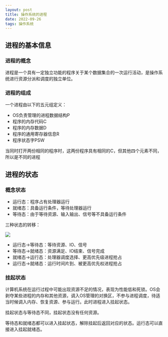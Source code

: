 ```yaml
---
layout: post
title: 操作系统的进程
date: 2022-09-26
tags: 操作系统
---
```


## 进程的基本信息

### 进程的概念

进程是一个具有一定独立功能的程序关于某个数据集合的一次运行活动，是操作系统进行资源分派和调度的独立单位。

### 进程的组成

一个进程由以下的五元组定义：

- OS负责管理的进程数据结构P
- 程序的内存代码C
- 程序的内存数据D
- 程序的通用寄存器信息R
- 程序状态字PSW

当同时打开两份相同的程序时，这两份程序具有相同的C，但其他四个元素不同，所以是不同的进程

## 进程的状态

### 概念状态

- 运行态：程序占有处理器运行
- 就绪态：具备运行条件，等待处理器运行
- 等待态：由于等待资源、输入输出、信号等不具备运行条件

三种状态的转移：

![](newtank1.github.io/assets/images/QQ截图20220926152850.png)

- 运行态->等待态：等待资源、IO、信号
- 等待态->就绪态：资源满足、IO结束、信号完成
- 就绪态->运行态：处理器调度选择、更高优先级进程抢占
- 运行态->就绪态：运行时间片到、被更高优先权进程抢占

### 挂起状态

计算机系统在运行过程中可能出现资源不足的情况，表现为性能低和死锁。OS会剥夺某些进程的内存和其他资源，调入OS管理的对换区，不参与进程调度，待适当时候调入内存、恢复资源、参与运行。此时进程进入挂起状态。

挂起状态与等待态不同，挂起状态没有任何资源。

等待态和就绪态都可以进入挂起状态，解除挂起后返回对应的状态。运行态可以直接进入挂起就绪态。
